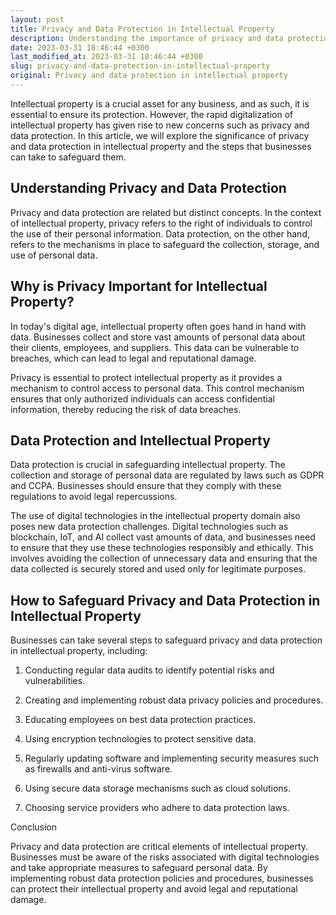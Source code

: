 ```yaml
---
layout: post
title: Privacy and Data Protection in Intellectual Property
description: Understanding the importance of privacy and data protection in the intellectual property domain, and the steps that can be taken to safeguard them.
date: 2023-03-31 18:46:44 +0300
last_modified_at: 2023-03-31 18:46:44 +0300
slug: privacy-and-data-protection-in-intellectual-property
original: Privacy and data protection in intellectual property
---
```

Intellectual property is a crucial asset for any business, and as such, it is essential to ensure its protection. However, the rapid digitalization of intellectual property has given rise to new concerns such as privacy and data protection. In this article, we will explore the significance of privacy and data protection in intellectual property and the steps that businesses can take to safeguard them.

## Understanding Privacy and Data Protection

Privacy and data protection are related but distinct concepts. In the context of intellectual property, privacy refers to the right of individuals to control the use of their personal information. Data protection, on the other hand, refers to the mechanisms in place to safeguard the collection, storage, and use of personal data.

## Why is Privacy Important for Intellectual Property?

In today's digital age, intellectual property often goes hand in hand with data. Businesses collect and store vast amounts of personal data about their clients, employees, and suppliers. This data can be vulnerable to breaches, which can lead to legal and reputational damage.

Privacy is essential to protect intellectual property as it provides a mechanism to control access to personal data. This control mechanism ensures that only authorized individuals can access confidential information, thereby reducing the risk of data breaches.

## Data Protection and Intellectual Property

Data protection is crucial in safeguarding intellectual property. The collection and storage of personal data are regulated by laws such as GDPR and CCPA. Businesses should ensure that they comply with these regulations to avoid legal repercussions.

The use of digital technologies in the intellectual property domain also poses new data protection challenges. Digital technologies such as blockchain, IoT, and AI collect vast amounts of data, and businesses need to ensure that they use these technologies responsibly and ethically. This involves avoiding the collection of unnecessary data and ensuring that the data collected is securely stored and used only for legitimate purposes.

## How to Safeguard Privacy and Data Protection in Intellectual Property

Businesses can take several steps to safeguard privacy and data protection in intellectual property, including:

1. Conducting regular data audits to identify potential risks and vulnerabilities.

2. Creating and implementing robust data privacy policies and procedures.

3. Educating employees on best data protection practices.

4. Using encryption technologies to protect sensitive data.

5. Regularly updating software and implementing security measures such as firewalls and anti-virus software.

6. Using secure data storage mechanisms such as cloud solutions.

7. Choosing service providers who adhere to data protection laws.

Conclusion

Privacy and data protection are critical elements of intellectual property. Businesses must be aware of the risks associated with digital technologies and take appropriate measures to safeguard personal data. By implementing robust data protection policies and procedures, businesses can protect their intellectual property and avoid legal and reputational damage.